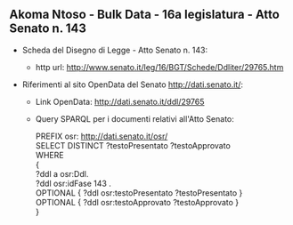 ## Akoma Ntoso - Bulk Data - 16a legislatura - Atto Senato n. 143 ##

* Scheda del Disegno di Legge - Atto Senato n. 143:
	* http url: http://www.senato.it/leg/16/BGT/Schede/Ddliter/29765.htm

* Riferimenti al sito OpenData del Senato http://dati.senato.it/:
	* Link OpenData: http://dati.senato.it/ddl/29765
	* Query SPARQL per i documenti relativi all'Atto Senato:

        PREFIX osr: <http://dati.senato.it/osr/>  
		SELECT DISTINCT ?testoPresentato ?testoApprovato  
		WHERE  
		{  
		    ?ddl a osr:Ddl.  
		    ?ddl osr:idFase 143 .  
		    OPTIONAL { ?ddl osr:testoPresentato ?testoPresentato }  
		    OPTIONAL { ?ddl osr:testoApprovato ?testoApprovato }  
		}
		